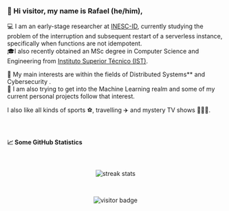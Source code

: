 ### 👋 Hi visitor, my name is Rafael (he/him),

💻 I am an early-stage researcher at [INESC-ID](https://www.inesc-id.pt/), currently studying the problem of the interruption and subsequent restart of a serverless instance, specifically when functions are not idempotent. <br>
🎓I also recently obtained an MSc degree in Computer Science and Engineering from [Instituto Superior Técnico (IST)](https://tecnico.ulisboa.pt/).

🧐 My main interests are within the fields of Distributed Systems** and Cybersecurity . <br>
🤖 I am also trying to get into the Machine Learning realm and some of my current personal projects follow that interest.

I also like all kinds of sports ⚽️, travelling ✈️ and mystery TV shows 🕵🏻‍♂️.

<br>

#### 📈 Some GitHub Statistics 

<br>

<p align="center">
  <picture>
    <source media="(prefers-color-scheme: dark)" srcset="https://streak-stats.demolab.com?user=rafael-c-alexandre&theme=dark&border_radius=3" />
    <img src="https://streak-stats.demolab.com?user=rafael-c-alexandre&border_radius=3" alt="streak stats" />
  </picture>
</p>

<br>

<p align="center">
<img src="https://visitor-badge.laobi.icu/badge?page_id=rafael-c-alexandre" alt="visitor badge"/>       
</p>

<!--
Here are some ideas to get you started:

- 🔭 I’m currently working on ...
- 🌱 I’m currently learning ...
- 👯 I’m looking to collaborate on ...
- 🤔 I’m looking for help with ...
- 💬 Ask me about ...
- 📫 How to reach me: ...
- 😄 Pronouns: ...
- ⚡ Fun fact: ...
-->

